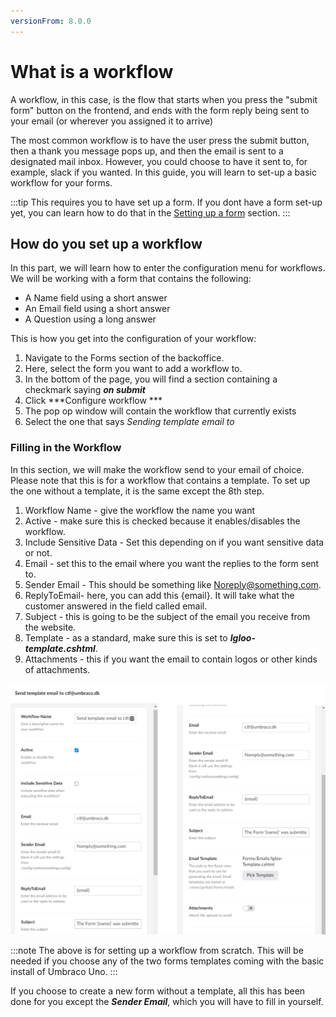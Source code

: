 ```yaml
---
versionFrom: 8.0.0
---
```


# What is a workflow

A workflow, in this case, is the flow that starts when you press the "submit form" button on the frontend, and ends with the form reply being sent to your email (or wherever you assigned it to arrive)

The most common workflow is to have the user press the submit button, then a thank you message pops up, and then the email is sent to a designated mail inbox. However, you could choose to have it sent to, for example, slack if you wanted. In this guide, you will learn to set-up a basic workflow for your forms.

:::tip
This requires you to have set up a form. If you dont have a form set-up yet, you can learn how to do that in the [Setting up a form](../Setting-up-a-form/index.md) section.
:::

## How do you set up a workflow

In this part, we will learn how to enter the configuration menu for workflows.
We will be working with a form that contains the following:

* A Name field using a short answer
* An Email field using a short answer
* A Question using a long answer

This is how you get into the configuration of your workflow:

1. Navigate to the Forms section of the backoffice.
2. Here, select the form you want to add a workflow to.
3. In the bottom of the page, you will find a section containing a checkmark saying ***on submit***
4. Click ***Configure workflow ***
5. The pop op window will contain the workflow that currently exists
6. Select the one that says *Sending template email to*

### Filling in the Workflow

In this section, we will make the workflow send to your email of choice. Please note that this is for a workflow that contains a template. To set up the one without a template, it is the same except the 8th step.

1. Workflow Name - give the workflow the name you want
2. Active - make sure this is checked because it enables/disables the workflow.
3. Include Sensitive Data - Set this depending on if you want sensitive data or not.
4. Email - set this to the email where you want the replies to the form sent to.
5. Sender Email - This should be something like Noreply@something.com.
6. ReplyToEmail- here, you can add this {email}. It will take what the customer answered in the field called email.
7. Subject - this is going to be the subject of the email you receive from the website.
8. Template - as a standard, make sure this is set to ***Igloo-template.cshtml***.
9. Attachments - this if you want the email to contain logos or other kinds of attachments.

![this is the workflow settings](images/Workflow3.png)

:::note
The above is for setting up a workflow from scratch. This will be needed if you choose any of the two forms templates coming with the basic install of Umbraco Uno.
:::

If you choose to create a new form without a template, all this has been done for you except the ***Sender Email***, which you will have to fill in yourself.
